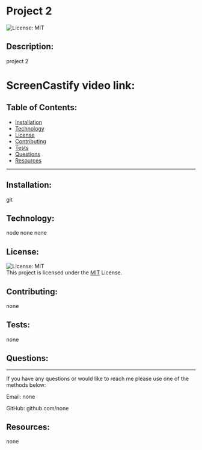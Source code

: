 
  # Project 2

  ![License: MIT](https://img.shields.io/badge/License-MIT-green.svg)
  
  ## Description:

  project 2

  # ScreenCastify video link:


  ## Table of Contents:

  - [Installation](#installation)
  - [Technology](#technology)
  - [License](#license)
  - [Contributing](#contributing)
  - [Tests](#tests)
  - [Questions](#questions)
  - [Resources](#resources)
  <hr>
  
  ## Installation:

  git

  ## Technology:

  node
  none
  none

  ## License:

  ![License: MIT](https://img.shields.io/badge/License-MIT-green.svg)
  <br>
  This project is licensed under the <a href="https://opensource.org/license/mit/">MIT</a> License.


  ## Contributing:

  none

  ## Tests:

  none

  ## Questions:
  <hr>

  If you have any questions or would like to reach me please use one of the methods below:

  Email: none

  GitHub: github.com/none

  ## Resources:
  
  none